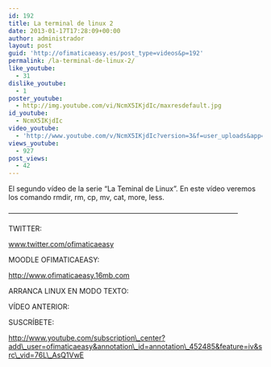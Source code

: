 ```yaml
---
id: 192
title: La terminal de linux 2
date: 2013-01-17T17:28:09+00:00
author: administrador
layout: post
guid: 'http://ofimaticaeasy.es/post_type=videos&p=192'
permalink: /la-terminal-de-linux-2/
like_youtube:
  - 31
dislike_youtube:
  - 1
poster_youtube:
  - http://img.youtube.com/vi/NcmX5IKjdIc/maxresdefault.jpg
id_youtube:
  - NcmX5IKjdIc
video_youtube:
  - 'http://www.youtube.com/v/NcmX5IKjdIc?version=3&f=user_uploads&app=youtube_gdata'
views_youtube:
  - 927
post_views:
  - 42
---
```

El segundo vídeo de la serie &#8220;La Teminal de Linux&#8221;. En este vídeo veremos los comando rmdir, rm, cp, mv, cat, more, less.

&#8212;&#8212;&#8212;&#8212;&#8212;&#8212;&#8212;&#8212;&#8212;&#8212;&#8212;&#8212;&#8212;&#8212;&#8212;&#8212;&#8212;&#8212;&#8212;&#8212;&#8212;&#8212;&#8212;&#8212;&#8212;&#8212;&#8212;&#8212;&#8212;&#8212;&#8212;&#8212;&#8211;

TWITTER:
  
www.twitter.com/ofimaticaeasy

MOODLE OFIMATICAEASY:

http://www.ofimaticaeasy.16mb.com

ARRANCA LINUX EN MODO TEXTO:



VÍDEO ANTERIOR:



SUSCRÍBETE:

http://www.youtube.com/subscription\_center?add\_user=ofimaticaeasy&annotation\_id=annotation\_452485&feature=iv&src\_vid=76L\_AsQ1VwE